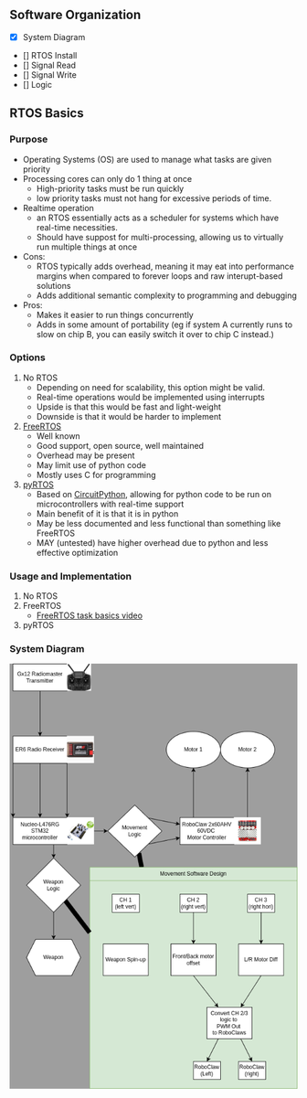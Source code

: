 ## Software Organization

 - [x] System Diagram
 - [] RTOS Install
 - [] Signal Read
 - [] Signal Write
 - [] Logic

## RTOS Basics
### Purpose
 - Operating Systems (OS) are used to manage what tasks are given priority
 - Processing cores can only do 1 thing at once
   - High-priority tasks must be run quickly
   - low priority tasks must not hang for excessive periods of time.
 - Realtime operation
   - an RTOS essentially acts as a scheduler for systems which have real-time necessities.
   - Should have suppost for multi-processing, allowing us to virtually run multiple things at once
 - Cons:
   - RTOS typically adds overhead, meaning it may eat into performance margins when compared to forever loops and raw interupt-based solutions
   - Adds additional semantic complexity to programming and debugging
 - Pros:
   - Makes it easier to run things concurrently
   - Adds in some amount of portability (eg if system A currently runs to slow on chip B, you can easily switch it over to chip C instead.)

### Options
 1. No RTOS
    - Depending on need for scalability, this option might be valid.
    - Real-time operations would be implemented using interrupts
    - Upside is that this would be fast and light-weight
    - Downside is that it would be harder to implement
 2. [FreeRTOS](https://www.freertos.org/)
    - Well known
    - Good support, open source, well maintained
    - Overhead may be present
    - May limit use of python code
    - Mostly uses C for programming
 3. [pyRTOS](https://github.com/Rybec/pyRTOS)
    - Based on [CircuitPython](https://www.freertos.org/), allowing for python code to be run on microcontrollers with real-time support
    - Main benefit of it is that it is in python
    - May be less documented and less functional than something like FreeRTOS
    - MAY (untested) have higher overhead due to python and less effective optimization

### Usage and Implementation
 1. No RTOS
 2. FreeRTOS
    - [FreeRTOS task basics video](https://www.youtube.com/watch?v=hArOFZlov9c)
 3. pyRTOS

### System Diagram
![System diagram of battlebot](system.drawio.png)
